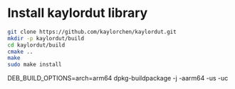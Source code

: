 # Install kaylordut library
```bash
git clone https://github.com/kaylorchen/kaylordut.git
mkdir -p kaylordut/build
cd kaylordut/build
cmake ..
make 
sudo make install
```
DEB_BUILD_OPTIONS=arch=arm64 dpkg-buildpackage -j -aarm64 -us -uc
